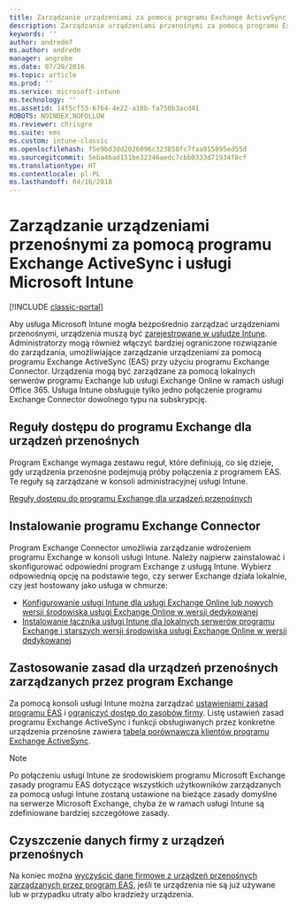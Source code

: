 ```yaml
---
title: Zarządzanie urządzeniami za pomocą programu Exchange ActiveSync
description: Zarządzanie urządzeniami przenośnymi za pomocą programu Exchange ActiveSync (EAS) przy użyciu programu Exchange Connector
keywords: ''
author: andredm7
ms.author: andredm
manager: angrobe
ms.date: 07/29/2016
ms.topic: article
ms.prod: ''
ms.service: microsoft-intune
ms.technology: ''
ms.assetid: 14f5cf53-6764-4e22-a18b-fa750b3acd41
ROBOTS: NOINDEX,NOFOLLOW
ms.reviewer: chrisgre
ms.suite: ems
ms.custom: intune-classic
ms.openlocfilehash: f5e9bd3dd2026096c323858fc7faa915895ed55d
ms.sourcegitcommit: 5eba4bad151be32346aedc7cbb0333d71934f8cf
ms.translationtype: HT
ms.contentlocale: pl-PL
ms.lasthandoff: 04/16/2018
---
```

# <a name="exchange-activesync-mobile-device-management-with-microsoft-intune"></a>Zarządzanie urządzeniami przenośnymi za pomocą programu Exchange ActiveSync i usługi Microsoft Intune

[!INCLUDE [classic-portal](../includes/classic-portal.md)]

Aby usługa Microsoft Intune mogła bezpośrednio zarządzać urządzeniami przenośnymi, urządzenia muszą być [zarejestrowane w usłudze Intune](prerequisites-for-enrollment.md). Administratorzy mogą również włączyć bardziej ograniczone rozwiązanie do zarządzania, umożliwiające zarządzanie urządzeniami za pomocą programu Exchange ActiveSync (EAS) przy użyciu programu Exchange Connector. Urządzenia mogą być zarządzane za pomocą lokalnych serwerów programu Exchange lub usługi Exchange Online w ramach usługi Office 365. Usługa Intune obsługuje tylko jedno połączenie programu Exchange Connector dowolnego typu na subskrypcję.

## <a name="exchange-access-rules-for-mobile-devices"></a>Reguły dostępu do programu Exchange dla urządzeń przenośnych ##

Program Exchange wymaga zestawu reguł, które definiują, co się dzieje, gdy urządzenia przenośne podejmują próby połączenia z programem EAS. Te reguły są zarządzane w konsoli administracyjnej usługi Intune.

[Reguły dostępu do programu Exchange dla urządzeń przenośnych](exchange-access-rules-for-mobile-devices.md)

## <a name="install-the-exchange-connector"></a>Instalowanie programu Exchange Connector
Program Exchange Connector umożliwia zarządzanie wdrożeniem programu Exchange w konsoli usługi Intune. Należy najpierw zainstalować i skonfigurować odpowiedni program Exchange z usługą Intune. Wybierz odpowiednią opcję na podstawie tego, czy serwer Exchange działa lokalnie, czy jest hostowany jako usługa w chmurze:

-   [Konfigurowanie usługi Intune dla usługi Exchange Online lub nowych wersji środowiska usługi Exchange Online w wersji dedykowanej](intune-service-to-service-exchange-connector.md)
-   [Instalowanie łącznika usługi Intune dla lokalnych serwerów programu Exchange i starszych wersji środowiska usługi Exchange Online w wersji dedykowanej](intune-on-premises-exchange-connector.md)


## <a name="apply-policy-for-exchange-managed-mobile-devices"></a>Zastosowanie zasad dla urządzeń przenośnych zarządzanych przez program Exchange
Za pomocą konsoli usługi Intune można zarządzać [ustawieniami zasad programu EAS](exchange-activesync-policy-settings-in-microsoft-intune.md) i [ograniczyć dostęp do zasobów firmy](restrict-access-to-email-and-o365-services-with-microsoft-intune.md). Listę ustawień zasad programu Exchange ActiveSync i funkcji obsługiwanych przez konkretne urządzenia przenośne zawiera [tabela porównawcza klientów programu Exchange ActiveSync](http://go.microsoft.com/fwlink/?LinkId=247270).

> [!NOTE]
> Po połączeniu usługi Intune ze środowiskiem programu Microsoft Exchange zasady programu EAS dotyczące wszystkich użytkowników zarządzanych za pomocą usługi Intune zostaną ustawione na bieżące zasady domyślne na serwerze Microsoft Exchange, chyba że w ramach usługi Intune są zdefiniowane bardziej szczegółowe zasady.

## <a name="wipe-company-data-from-mobile-devices"></a>Czyszczenie danych firmy z urządzeń przenośnych
Na koniec można [wyczyścić dane firmowe z urządzeń przenośnych zarządzanych przez program EAS](wipe-for-exchange-managed-mobile-devices.md), jeśli te urządzenia nie są już używane lub w przypadku utraty albo kradzieży urządzenia.
